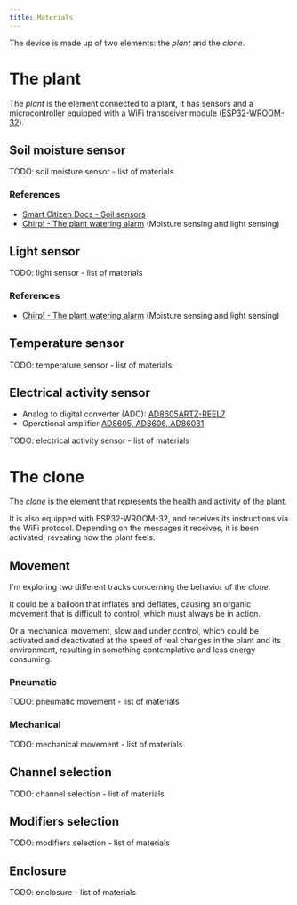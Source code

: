 ```yaml
---
title: Materials
---
```


The device is made up of two elements: the *plant* and the *clone*.

# The plant

The *plant* is the element connected to a plant, it has sensors and a microcontroller equipped with a WiFi transceiver module ([ESP32-WROOM-32](https://www.digikey.com/product-detail/en/espressif-systems/ESP32-WROOM-32/1904-1010-1-ND/8544305)).

## Soil moisture sensor

TODO: soil moisture sensor - list of materials

### References

- [Smart Citizen Docs - Soil sensors](https://docs.smartcitizen.me/Components/Soil/)
- [Chirp! - The plant watering alarm](https://wemakethings.net/chirp/) (Moisture sensing and light sensing)


## Light sensor

TODO: light sensor - list of materials

### References

- [Chirp! - The plant watering alarm](https://wemakethings.net/chirp/) (Moisture sensing and light sensing)

## Temperature sensor

TODO: temperature sensor - list of materials

## Electrical activity sensor

- Analog to digital converter (ADC): [AD8605ARTZ-REEL7](https://www.digikey.com/product-detail/en/analog-devices-inc/AD8605ARTZ-REEL7/AD8605ARTZREEL7CT-ND/751314)
- Operational amplifier [AD8605, AD8606, AD86081](https://www.analog.com/media/en/technical-documentation/data-sheets/AD8605_8606_8608.pdf)

TODO: electrical activity sensor - list of materials

# The clone

The *clone* is the element that represents the health and activity of the plant.

It is also equipped with ESP32-WROOM-32, and receives its instructions via the WiFi protocol. Depending on the messages it receives, it is been activated, revealing how the plant feels.

## Movement

I'm exploring two different tracks concerning the behavior of the *clone*.

It could be a balloon that inflates and deflates, causing an organic movement that is difficult to control, which must always be in action.

Or a mechanical movement, slow and under control, which could be activated and deactivated at the speed of real changes in the plant and its environment, resulting in something contemplative and less energy consuming.

### Pneumatic


TODO: pneumatic movement - list of materials

### Mechanical

TODO: mechanical movement - list of materials

## Channel selection

TODO: channel selection - list of materials

## Modifiers selection

TODO: modifiers selection - list of materials

## Enclosure

TODO: enclosure - list of materials

